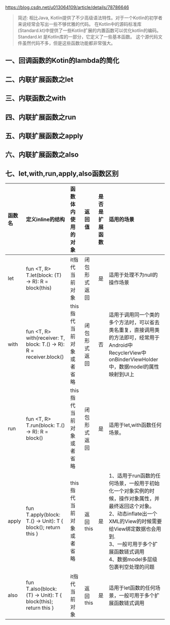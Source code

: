 https://blog.csdn.net/u013064109/article/details/78786646

> 简述:
相比Java, Kotlin提供了不少高级语法特性。对于一个Kotlin的初学者来说经常会写出一些不够优雅的代码。
在Kotlin中的源码标准库(Standard.kt)中提供了一些Kotlin扩展的内置函数可以优化kotlin的编码。Standard.kt
是Kotlin库的一部分，它定义了一些基本函数。 这个源代码文件虽然代码不多，但是这些函数功能都非常强大。

## 一、回调函数的Kotin的lambda的简化

## 二、内联扩展函数之let

## 三、内联函数之with

## 四、内联扩展函数之run

## 五、内联扩展函数之apply

## 六、内联扩展函数之also

## 七、let,with,run,apply,also函数区别

| 函数名	| 定义inline的结构 |	函数体内使用的对象	 | 返回值 |	是否是扩展函数 |	适用的场景|
|:------ |:-------------- |:---------------- |:-------- |:--------- |:-----------|
| let |	fun <T, R> T.let(block: (T) -> R): R = block(this) |	it指代当前对象 |	闭包形式返回	| 是 |	适用于处理不为null的操作场景 |
| with |	fun <T, R> with(receiver: T, block: T.() -> R): R = receiver.block() |	this指代当前对象或者省略 |	闭包形式返回	| 否 |	适用于调用同一个类的多个方法时，可以省去类名重复，直接调用类的方法即可，经常用于Android中RecyclerView中onBinderViewHolder中，数据model的属性映射到UI上 |
| run	| fun <T, R> T.run(block: T.() -> R): R = block()	| this指代当前对象或者省略 |	闭包形式返回 |	是 |	适用于let,with函数任何场景。|
| apply	| fun T.apply(block: T.() -> Unit): T { block(); return this } |	this指代当前对象或者省略 |	返回this	 | 是 |	1、适用于run函数的任何场景，一般用于初始化一个对象实例的时候，操作对象属性，并最终返回这个对象。<br>2、动态inflate出一个XML的View的时候需要给View绑定数据也会用到.<br>3、一般可用于多个扩展函数链式调用<br>4、数据model多层级包裹判空处理的问题 |
| also	 | fun T.also(block: (T) -> Unit): T { block(this); return this }	| it指代当前对象 |	返回this	| 是 |	适用于let函数的任何场景，一般可用于多个扩展函数链式调用 |
